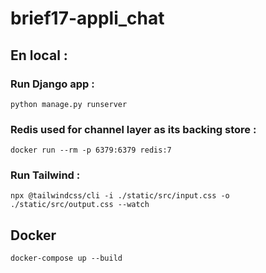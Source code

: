 # brief17-appli_chat

## En local :

### Run Django app : 
```
python manage.py runserver
```

### Redis used for channel layer as its backing store :
```
docker run --rm -p 6379:6379 redis:7
```

### Run Tailwind : 
```
npx @tailwindcss/cli -i ./static/src/input.css -o ./static/src/output.css --watch
```

## Docker
```
docker-compose up --build
```
